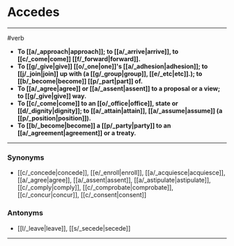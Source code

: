# Accedes
---
#verb
- **To [[a/_approach|approach]]; to [[a/_arrive|arrive]], to [[c/_come|come]] [[f/_forward|forward]].**
- **To [[g/_give|give]] [[o/_one|one]]'s [[a/_adhesion|adhesion]]; to [[j/_join|join]] up with (a [[g/_group|group]], [[e/_etc|etc]].); to [[b/_become|become]] [[p/_part|part]] of.**
- **To [[a/_agree|agree]] or [[a/_assent|assent]] to a proposal or a view; to [[g/_give|give]] way.**
- **To [[c/_come|come]] to an [[o/_office|office]], state or [[d/_dignity|dignity]]; to [[a/_attain|attain]], [[a/_assume|assume]] (a [[p/_position|position]]).**
- **To [[b/_become|become]] a [[p/_party|party]] to an [[a/_agreement|agreement]] or a treaty.**
---
### Synonyms
- [[c/_concede|concede]], [[e/_enroll|enroll]], [[a/_acquiesce|acquiesce]], [[a/_agree|agree]], [[a/_assent|assent]], [[a/_astipulate|astipulate]], [[c/_comply|comply]], [[c/_comprobate|comprobate]], [[c/_concur|concur]], [[c/_consent|consent]]
### Antonyms
- [[l/_leave|leave]], [[s/_secede|secede]]
---
